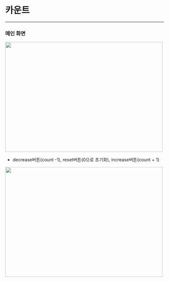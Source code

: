 # 카운트

<hr>

### 메인 화면
<img src="https://user-images.githubusercontent.com/74242937/105956542-4eac5600-60bb-11eb-9f91-8b5580b23588.PNG" width="500px" height="350px" />

- decrease버튼(count -1), reset버튼(0으로 초기화), increase버튼(count + 1)
<img src="https://user-images.githubusercontent.com/74242937/105956865-c67a8080-60bb-11eb-9f06-8b83d74d67ac.gif" width="500px" height="350px" />
